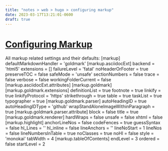 ```yaml
---
title: "notes > web > hugo > configuring markup"
date: 2023-03-17T13:21:01-0600
draft: true
---
```

# [Configuring Markup](https://gohugo.io/getting-started/configuration-markup/)
All markup related settings and their defaults:
[markup]
defaultMarkdownHandler = 'goldmark'
[markup.asciidocExt]
backend = 'html5'
extensions = []
failureLevel = 'fatal'
noHeaderOrFooter = true
preserveTOC = false
safeMode = 'unsafe'
sectionNumbers = false
trace = false
verbose = false
workingFolderCurrent = false
[markup.asciidocExt.attributes]
[markup.goldmark]
[markup.goldmark.extensions]
definitionList = true
footnote = true
linkify = true
linkifyProtocol = 'https'
strikethrough = true
table = true
taskList = true
typographer = true
[markup.goldmark.parser]
autoHeadingID = true
autoHeadingIDType = 'github'
wrapStandAloneImageWithinParagraph = true
[markup.goldmark.parser.attribute]
block = false
title = true
[markup.goldmark.renderer]
hardWraps = false
unsafe = false
xhtml = false
[markup.highlight]
anchorLineNos = false
codeFences = true
guessSyntax = false
hl_Lines = ''
hl_inline = false
lineAnchors = ''
lineNoStart = 1
lineNos = false
lineNumbersInTable = true
noClasses = true
noHl = false
style = 'monokai'
tabWidth = 4
[markup.tableOfContents]
endLevel = 3
ordered = false
startLevel = 2
